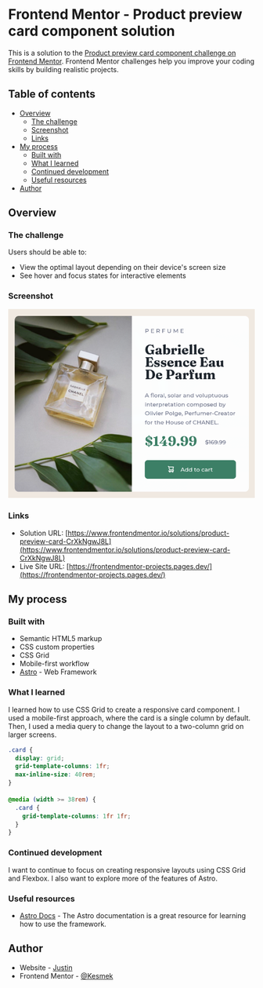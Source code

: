 # Frontend Mentor - Product preview card component solution

This is a solution to the
[Product preview card component challenge on Frontend Mentor](https://www.frontendmentor.io/challenges/product-preview-card-component-GO7UmttRfa).
Frontend Mentor challenges help you improve your coding skills by building
realistic projects.

## Table of contents

- [Overview](#overview)
  - [The challenge](#the-challenge)
  - [Screenshot](#screenshot)
  - [Links](#links)
- [My process](#my-process)
  - [Built with](#built-with)
  - [What I learned](#what-i-learned)
  - [Continued development](#continued-development)
  - [Useful resources](#useful-resources)
- [Author](#author)

## Overview

### The challenge

Users should be able to:

- View the optimal layout depending on their device's screen size
- See hover and focus states for interactive elements

### Screenshot

![screenshot](./preview.png)

### Links

- Solution URL:
  [https://www.frontendmentor.io/solutions/product-preview-card-CrXkNgwJ8L](https://www.frontendmentor.io/solutions/product-preview-card-CrXkNgwJ8L)
- Live Site URL:
  [https://frontendmentor-projects.pages.dev/](https://frontendmentor-projects.pages.dev/)

## My process

### Built with

- Semantic HTML5 markup
- CSS custom properties
- CSS Grid
- Mobile-first workflow
- [Astro](https://astro.build/) - Web Framework

### What I learned

I learned how to use CSS Grid to create a responsive card component. I used a
mobile-first approach, where the card is a single column by default. Then, I
used a media query to change the layout to a two-column grid on larger screens.

```css
.card {
  display: grid;
  grid-template-columns: 1fr;
  max-inline-size: 40rem;
}

@media (width >= 38rem) {
  .card {
    grid-template-columns: 1fr 1fr;
  }
}
```

### Continued development

I want to continue to focus on creating responsive layouts using CSS Grid and
Flexbox. I also want to explore more of the features of Astro.

### Useful resources

- [Astro Docs](https://docs.astro.build/en/getting-started/) - The Astro
  documentation is a great resource for learning how to use the framework.

## Author

- Website - [Justin](https://github.com/Kesmek/)
- Frontend Mentor - [@Kesmek](https://www.frontendmentor.io/profile/Kesmek)
